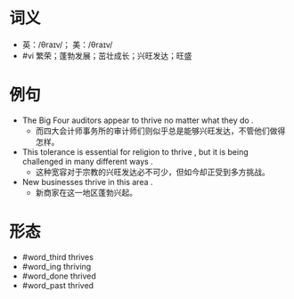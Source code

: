 # 词义
- 英：/θraɪv/； 美：/θraɪv/
- #vi 繁荣；蓬勃发展；茁壮成长；兴旺发达；旺盛
# 例句
- The Big Four auditors appear to thrive no matter what they do .
	- 而四大会计师事务所的审计师们则似乎总是能够兴旺发达，不管他们做得怎样。
- This tolerance is essential for religion to thrive , but it is being challenged in many different ways .
	- 这种宽容对于宗教的兴旺发达必不可少，但如今却正受到多方挑战。
- New businesses thrive in this area .
	- 新商家在这一地区蓬勃兴起。
# 形态
- #word_third thrives
- #word_ing thriving
- #word_done thrived
- #word_past thrived
